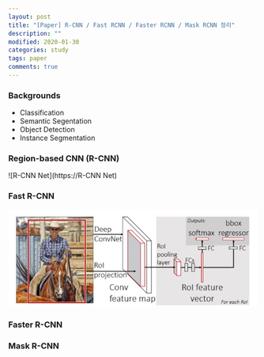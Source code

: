 ```yaml
---
layout: post
title: "[Paper] R-CNN / Fast RCNN / Faster RCNN / Mask RCNN 정리"
description: ""
modified: 2020-01-30
categories: study
tags: paper
comments: true
---
```


### Backgrounds

- Classification
- Semantic Segentation
- Object Detection
- Instance Segmentation

### Region-based CNN (R-CNN)
![R-CNN Net](https://R-CNN Net)

### Fast R-CNN
![fast_rcnn_net](./assets/img/fast-rcnn-net.jpg)

### Faster R-CNN

### Mask R-CNN